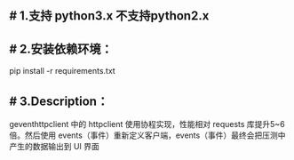 ## # 1.支持 python3.x 不支持python2.x

## # 2.安装依赖环境：
pip install -r requirements.txt

## # 3.Description：
  geventhttpclient 中的 httpclient 使用协程实现，性能相对 requests 库提升5~6倍。然后使用 events（事件）重新定义客户端，events（事件）最终会把压测中产生的数据输出到 UI 界面
